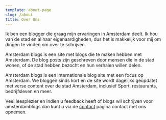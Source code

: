 ```yaml
---
template: about-page
slug: /about
title: Over Ons
---
```

Ik ben een blogger die graag mijn ervaringen in Amsterdam deelt. Ik hou van de stad en al haar eigenaardigheden, dus het is makkelijk voor mij om dingen te vinden om over te schrijven.

Amsterdam blogs is een site met blogs die te maken hebben met Amsterdam. De blog posts zijn geschreven door mensen die in de stad wonen, of de stad hebben bezocht en hun verhalen willen delen.

Amsterdam blogs is een internationale blog site met een focus op Amsterdam. We bloggen sinds kort en de site wordt dagelijks geüpdatet met verse content over de stad Amsterdam, inclusief Sport, restaurants, bedrijfsleven en meer.

Veel leesplezier en indien u feedback heeft of blogs wil schrijven voor amsterdamblogs dan kunt u via de [contact](https://www.adamblogs.nl/contact/) pagina contact met ons opnemen.

![]()